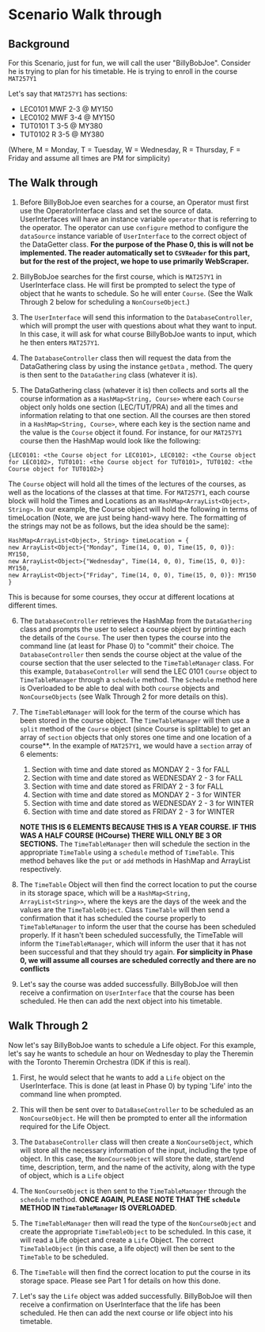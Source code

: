 # Scenario Walk through
## Background
For this Scenario, just for fun, we will call the user "BillyBobJoe". 
Consider he is trying to plan for his timetable. He is trying to enroll in 
the course `MAT257Y1`

Let's say that `MAT257Y1` has sections:
* LEC0101 MWF 2-3 @ MY150
* LEC0102 MWF 3-4 @ MY150
* TUT0101 T 3-5 @ MY380
* TUT0102 R 3-5 @ MY380

(Where, M = Monday, T = Tuesday, W = Wednesday, R = Thursday, F = Friday and 
assume all times are PM for simplicity)

## The Walk through
1. Before BillyBobJoe even searches for a course, an Operator must first use 
   the OperatorInterface class and set the source of data. UserInterfaces 
   will have an instance variable `operator` that is referring to the 
   operator. The operator can use `configure` method to configure the 
   `dataSource` instance variable of `UserInterface` to the correct object 
   of the DataGetter class. **For the purpose of the Phase 0, this is 
   will not be implemented. The reader automatically set to `CSVReader` for 
   this part, but for the rest of the project, we hope to use primarily 
   WebScraper.**

2. BillyBobJoe searches for the first course, which is `MAT257Y1` in 
   UserInterface class. He will first be prompted to select the type 
   of object that he wants to schedule. So he will enter `Course`. (See the 
   Walk Through 2 below for scheduling a `NonCourseObject`.)

3. The `UserInterface` will send this information to the 
   `DatabaseController`, which will prompt the user with questions about 
   what they want to input. In this case, it will ask for what course 
   BillyBobJoe wants to input, which he then enters `MAT257Y1`.

4. The `DatabaseController` class then will request the data from the 
   DataGathering class by using the instance `getData` , method. The query is 
   then sent to the `DataGathering` class (whatever it is).

5. The DataGathering class (whatever it is) then collects and sorts all the
   course information as a `HashMap<String, Course>` where each `Course` 
   object only holds one section (LEC/TUT/PRA) and all the times and 
   information relating to that one section. All the courses are then stored 
   in a `HashMap<String, Course>`, where each key is the section name and 
   the value is the `Course` object it found. For instance, for our `MAT257Y1` 
   course then the HashMap would look like the following:
```
{LEC0101: <the Course object for LEC0101>, LEC0102: <the Course object for LEC0102>, TUT0101: <the Course object for TUT0101>, TUT0102: <the Course object for TUT0102>}
```
   The `Course` object will hold all the times of the lectures of the 
   courses, as well as the locations of the classes at that time. For 
   `MAT257Y1`, each course block will hold the Times and Locations as an 
   `HashMap<ArrayList<Object>, String>`. In our example, the Course object 
   will hold the following in terms of timeLocation (Note, we are just being 
   hand-wavy here. The formatting of the strings may not be as follows, but 
   the idea should be the same):
```
HashMap<ArrayList<Object>, String> timeLocation = {
new ArrayList<Object>{"Monday", Time(14, 0, 0), Time(15, 0, 0)}: MY150, 
new ArrayList<Object>{"Wednesday", Time(14, 0, 0), Time(15, 0, 0)}: MY150, 
new ArrayList<Object>{"Friday", Time(14, 0, 0), Time(15, 0, 0)}: MY150
}
```
   This is because for some courses, they occur at different locations at 
   different times.  

6. The `DatabaseController` retrieves the HashMap from the `DataGathering` class 
   and prompts the user to select a course object by printing each the details 
   of the `Course`. The user then types the course into the command line (at 
   least for Phase 0) to "commit" their choice. The `DatabaseController` then 
   sends the course object at the value of the course section that the user 
   selected to the `TimeTableManager` class. For this example, 
   `DatabaseController` will send the LEC 0101 `Course` object to 
   `TimeTableManager` through a `schedule` method. The `Schedule` method 
   here is Overloaded to be able to deal with both `course` objects and 
   `NonCourseObjects` (see Walk Through 2 for more details on this).
    
7. The `TimeTableManager` will look for the term of the course which has 
   been stored in the course object. The `TimeTableManager` will then use a 
   `split` method of the `Course` object (since Course is splittable) to get an 
   array of `section` objects that only stores one time and one location of 
   a course**. In the example of `MAT257Y1`, we would have a `section` array 
   of 6 elements:
   1. Section with time and date stored as MONDAY 2 - 3 for FALL 
   2. Section with time and date stored as WEDNESDAY 2 - 3 for FALL
   3. Section with time and date stored as FRIDAY 2 - 3 for FALL
   4. Section with time and date stored as MONDAY 2 - 3 for WINTER
   5. Section with time and date stored as WEDNESDAY 2 - 3 for WINTER
   6. Section with time and date stored as FRIDAY 2 - 3 for WINTER
   
   **NOTE THIS IS 6 ELEMENTS BECAUSE THIS IS A YEAR COURSE. IF THIS WAS A HALF 
   COURSE (HCourse) THERE WILL ONLY BE 3 OR SECTIONS.**
   The `TimeTableManager` then will schedule the section in the appropriate 
   `TimeTable` using a `schedule` method of `TimeTable`. This method behaves 
   like the `put` or `add` methods in HashMap and ArrayList respectively.

8. The `TimeTable` Object will then find the correct location to put the 
   course in its storage space, which will be a `HashMap<String, 
   ArrayList<String>>`, where the keys are the days of the week and the 
   values are the `TimeTableObject`. Class `TimeTable` will then send a 
   confirmation that it has scheduled the course properly to 
   `TimeTableManager` to inform the user that the course has been scheduled 
   properly. If it hasn't been scheduled successfully, the TimeTable will 
   inform the `TimeTableManager`, which will inform the user that it has not 
   been successful and that they should try again. **For simplicity in Phase 
   0, we will assume all courses are scheduled correctly and there are no 
   conflicts**

9. Let's say the course was added successfully. BillyBobJoe will then receive a 
   confirmation on `UserInterface` that the course has been scheduled. He then 
   can add the next object into his timetable.

## Walk Through 2
Now let's say BillyBobJoe wants to schedule a Life object. For this example, 
let's say he wants to schedule an hour on Wednesday to play the Theremin 
with the Toronto Theremin Orchestra (IDK if this is real).
1. First, he would select that he wants to add a `Life` object on the 
   UserInterface. This is done (at least in Phase 0) by typing 'Life' into 
   the command line when prompted.

2. This will then be sent over to `DataBaseController` to be scheduled as an 
   `NonCourseObject`. He will then be prompted to enter all the information 
   required for the Life Object.

3. The `DatabaseController` class will then create a `NonCourseObject`, 
   which will store all the necessary information of the input, including 
   the type of object. In this case, the `NonCourseObject` will store the 
   date, start/end time, description, term, and the name of the activity, along 
   with the type of object, which is a `Life` object

4. The `NonCourseObject` is then sent to the `TimeTableManager` through the 
   `schedule` method. **ONCE AGAIN, PLEASE NOTE THAT THE `schedule` METHOD IN 
   `TimeTableManager` IS OVERLOADED**.

5. The `TimeTableManager` then will read the type of the `NonCourseObject` 
   and create the appropriate `TimeTableObject` to be scheduled. In this 
   case, it will read a Life object and create a `Life` Object. The correct 
   `TimeTableObject` (in this case, a life object) will then be sent to the 
   `TimeTable` to be scheduled.

6. The `TimeTable` will then find the correct location to put the course in 
   its storage space. Please see Part 1 for details on how this done.

7. Let's say the `Life` object was added successfully. BillyBobJoe will then 
   receive a confirmation on UserInterface that the life has been scheduled. He 
   then can add the next course or life object into his timetable.
